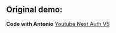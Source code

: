 ## Original demo:

**Code with Antonio** [Youtube Next Auth V5](https://www.youtube.com/watch?v=1MTyCvS05V4)

